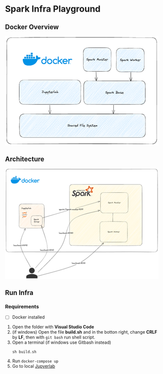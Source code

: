 # Spark Infra Playground

## Docker Overview
![docker](img/docker-overview.png)

## Architecture
![architecture](img/infra.png)

## Run Infra

### Requirements
- [ ] Docker installed

1. Open the folder with **Visual Studio Code**
2. (if windows) Open the file **build.sh** and in the botton right, change **CRLF** by **LF**, then with `git bash` run shell script.
4. Open a terminal (if windows use Gitbash instead)
    ```shell
    sh build.sh
    ```
5. Run `docker-compose up`
6. Go to local [Jupyerlab](http://localhost:8890/lab)
